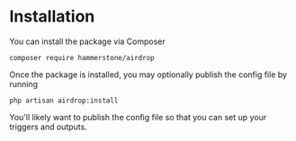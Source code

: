 
# Installation

You can install the package via Composer
```console
composer require hammerstone/airdrop
```

Once the package is installed, you may optionally publish the config file by running 
```console
php artisan airdrop:install
```

You'll likely want to publish the config file so that you can set up your triggers and outputs.
